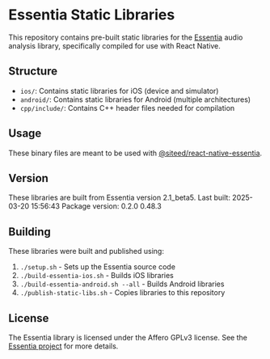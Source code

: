# Essentia Static Libraries

This repository contains pre-built static libraries for the [Essentia](https://essentia.upf.edu/) audio analysis library, specifically compiled for use with React Native.

## Structure

- `ios/`: Contains static libraries for iOS (device and simulator)
- `android/`: Contains static libraries for Android (multiple architectures)
- `cpp/include/`: Contains C++ header files needed for compilation

## Usage

These binary files are meant to be used with [@siteed/react-native-essentia](https://www.npmjs.com/package/@siteed/react-native-essentia).

## Version

These libraries are built from Essentia version 2.1_beta5.
Last built: 2025-03-20 15:56:43
Package version: 0.2.0
0.48.3

## Building

These libraries were built and published using:
1. `./setup.sh` - Sets up the Essentia source code
2. `./build-essentia-ios.sh` - Builds iOS libraries
3. `./build-essentia-android.sh --all` - Builds Android libraries
4. `./publish-static-libs.sh` - Copies libraries to this repository

## License

The Essentia library is licensed under the Affero GPLv3 license. See the [Essentia project](https://github.com/MTG/essentia) for more details.
